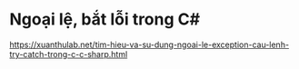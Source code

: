 # Ngoại lệ, bắt lỗi trong C#
https://xuanthulab.net/tim-hieu-va-su-dung-ngoai-le-exception-cau-lenh-try-catch-trong-c-c-sharp.html